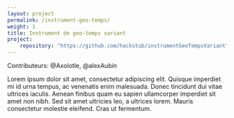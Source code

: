 ```yaml
---
layout: project
permalink: /instrument-geo-temps/
weight: 1
title: Instrument de geo-temps variant
project:
    repository: "https://github.com/hackstub/instrumentGeoTempsVariant"
---
```

Contributeurs: @Axolotle, @alexAubin

Lorem ipsum dolor sit amet, consectetur adipiscing elit. Quisque imperdiet mi id urna tempus, ac venenatis enim malesuada. Donec tincidunt dui vitae ultrices iaculis. Aenean finibus quam eu sapien ullamcorper imperdiet sit amet non nibh. Sed sit amet ultricies leo, a ultrices lorem. Mauris consectetur molestie eleifend. Cras ut fermentum. 

